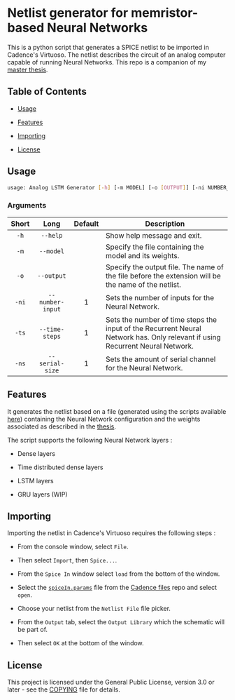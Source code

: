 # Netlist generator for memristor-based Neural Networks

This is a python script that generates a SPICE netlist to be imported in Cadence's Virtuoso. The netlist describes the circuit of an analog computer capable of running Neural Networks. This repo is a companion of my [master thesis](todo).


## Table of Contents

- [Usage](#usage)

- [Features](#features)

- [Importing](#importing)

- [License](#license)


## Usage

```bash
usage: Analog LSTM Generator [-h] [-m MODEL] [-o [OUTPUT]] [-ni NUMBER_INPUT] [-ts TIME_STEPS] [-ns SERIAL_SIZE]
```

### Arguments

| Short | Long       | Default  | Description                                                                                                                   |
|:-----:|:----------:|:--------:|-------------------------------------------------------------------------------------------------------------------------------|
|`-h`|`--help`||Show help message and exit.|
|`-m`|`--model`||Specify the file containing the model and its weights.|
|`-o`|`--output`|<stdout>|Specify the output file. The name of the file before the extension will be the name of the netlist.|
|`-ni`|`--number-input`|1|Sets the number of inputs for the Neural Network.|
|`-ts`|`--time-steps`|1|Sets the number of time steps the input of the Recurrent Neural Network has. Only relevant if using Recurrent Neural Network.|
|`-ns`|`--serial-size`|1|Sets the amount of serial channel for the Neural Network.|

## Features

It generates the netlist based on a file (generated using the scripts available [here](../../../LSTM-weights-generator)) containing the Neural Network configuration and the weights associated as described in the [thesis](todo).

The script supports the following Neural Network layers :

- Dense layers

- Time distributed dense layers

- LSTM layers

- GRU layers (WIP)


## Importing

Importing the netlist in Cadence's Virtuoso requires the following steps :

- From the console window, select `File`.

- Then select `Import`, then `Spice...`.

- From the `Spice In` window select `load` from the bottom of the window.

- Select the [`spiceIn.params`](../../../cadence-files/blob/main/spiceIn.params) file from the [Cadence files](../../../cadence-files) repo and select `open`.

- Choose your netlist from the `Netlist File` file picker.

- From the `Output` tab, select the `Output Library` which the schematic will be part of.

- Then select `OK` at the bottom of the window.

## License

This project is licensed under the General Public License, version 3.0 or later - see the [COPYING](./COPYING) file for details.
